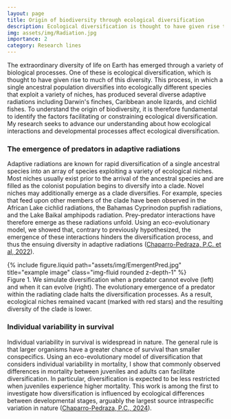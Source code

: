 ```yaml
---
layout: page
title: Origin of biodiversity through ecological diversification
description: Ecological diversification is thought to have given rise to much of the diversity of life on earth. To understand the origin of biodiversity, it is therefore fundamental to identify the factors facilitating or constraining ecological diversification.
img: assets/img/Radiation.jpg
importance: 2
category: Research lines
---
```


The extraordinary diversity of life on Earth has emerged through a variety of biological processes. One of these is ecological diversification, which is thought to have given rise to much of this diversity. This process, in which a single ancestral population diversifies into ecologically different species that exploit a variety of niches, has produced several diverse adaptive radiations including Darwin's finches, Caribbean anole lizards, and cichlid fishes. To understand the origin of biodiversity, it is therefore fundamental to identify the factors facilitating or constraining ecological diversification. My research seeks to advance our understanding about how ecological interactions and developmental processes affect ecological diversification.

### The emergence of predators in adaptive radiations

Adaptive radiations are known for rapid diversification of a single ancestral species into an array of species exploiting a variety of ecological niches. Most niches usually exist prior to the arrival of the ancestral species and are filled as the colonist population begins to diversify into a clade. Novel niches may additionally emerge as a clade diversifies. For example, species that feed upon other members of the clade have been observed in the African Lake cichlid radiations, the Bahamas Cyprinodon pupfish radiations, and the Lake Baikal amphipods radiation. Prey-predator interactions have therefore emerge as these radiations unfold. Using an eco-evolutionary model, we showed that, contrary to previously hypothesized, the emergence of these interactions hinders the diversification process, and thus the ensuing diversity in adaptive radiations (<a href="https://onlinelibrary.wiley.com/doi/pdf/10.1111/ele.13955">Chaparro-Pedraza, P.C. et al, 2022</a>).

<div class="row">
    <div class="col-sm mt-3 mt-md-0">
        {% include figure.liquid path="assets/img/EmergentPred.jpg" title="example image" class="img-fluid rounded z-depth-1" %}
    </div>
</div>
<div class="caption">
    Figure 1. We simulate diversification when a predator cannot evolve (left) and when it can evolve (right). The evolutionary emergence of a predator within the radiating clade halts the diversification processes. As a result, ecological niches remained vacant (marked with red stars) and the resulting diversity of the clade is lower.
</div>


### Individual variability in survival

Individual variability in survival is widespread in nature. The general rule is that larger organisms have a greater chance of survival than smaller conspecifics. Using an eco-evolutionary model of diversification that considers individual variability in mortality, I show that commonly observed differences in mortality between juveniles and adults can facilitate diversification. In particular, diversification is expected to be less restricted when juveniles experience higher mortality. This work is among the first to investigate how diversification is influenced by ecological differences between developmental stages, arguably the largest source intraspecific variation in nature (<a href="https://www.biorxiv.org/content/10.1101/2022.07.01.498500v1.full.pdf">Chaparro-Pedraza, P.C., 2024</a>).



